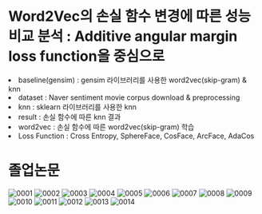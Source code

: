 # Word2Vec의 손실 함수 변경에 따른 성능 비교 분석 : Additive angular margin loss function을 중심으로

<div>
  <li>baseline(gensim) : gensim 라이브러리를 사용한 word2vec(skip-gram) & knn</li>
  <li>dataset : Naver sentiment movie corpus download & preprocessing</li>
  <li>knn : sklearn 라이브러리를 사용한 knn</li>
  <li>result : 손실 함수에 따른 knn 결과</li>
  <li>word2vec : 손실 함수에 따른 word2vec(skip-gram) 학습</li>
  <li>Loss Function : Cross Entropy, SphereFace, CosFace, ArcFace, AdaCos</li>
</div>

# 졸업논문

![0001](https://user-images.githubusercontent.com/55614265/134622567-2cc0f0c6-29e6-444a-9ec4-c19fe2c8a21d.jpg)
![0002](https://user-images.githubusercontent.com/55614265/134622572-2d028139-13c0-4e94-86b5-76af196f2bad.jpg)
![0003](https://user-images.githubusercontent.com/55614265/134622574-3f6e6919-ceaa-47f4-8b0f-f2a9cca39bfd.jpg)
![0004](https://user-images.githubusercontent.com/55614265/134622577-ee4998c8-4572-4587-9eee-fc44ff8b21a7.jpg)
![0005](https://user-images.githubusercontent.com/55614265/134622579-2017ad18-c42d-4542-bb49-e12f7fceb9ef.jpg)
![0006](https://user-images.githubusercontent.com/55614265/134622580-32db10df-f4a3-4d1e-9c9d-03eed8fc96f8.jpg)
![0007](https://user-images.githubusercontent.com/55614265/134622582-35226e41-9a99-4d5b-97e7-f4b874106b1a.jpg)
![0008](https://user-images.githubusercontent.com/55614265/134622583-a19d5fa6-06d8-4ff8-86d5-bcedcd51f7b9.jpg)
![0009](https://user-images.githubusercontent.com/55614265/134622585-ad73f379-e4ee-4d47-ac3f-77c3ba78c716.jpg)
![0010](https://user-images.githubusercontent.com/55614265/134622586-38745e7f-a77a-4040-ac93-9501e880907e.jpg)
![0011](https://user-images.githubusercontent.com/55614265/134622587-15b55aef-aa42-4fe0-8cdf-9b04dd5d5977.jpg)
![0012](https://user-images.githubusercontent.com/55614265/134622589-2ab13864-e7f2-4b28-a80e-df930556bffd.jpg)
![0013](https://user-images.githubusercontent.com/55614265/134622592-473c08dd-4c6d-4b52-88d4-aef703261b0a.jpg)
![0014](https://user-images.githubusercontent.com/55614265/134622593-b6c26202-4449-422f-87a0-d6128e4a6435.jpg)
